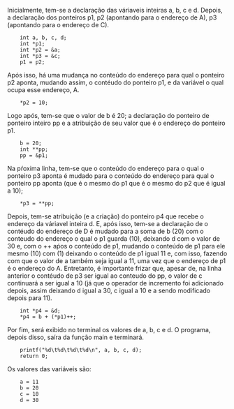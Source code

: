 Inicialmente, tem-se a declaração das váriaveis inteiras a, b, c e d. Depois, a declaração dos ponteiros p1, p2 (apontando para o endereço de A), p3 (apontando para o endereço de C).

```
    int a, b, c, d; 
    int *p1;
    int *p2 = &a;
    int *p3 = &c;
    p1 = p2;
```

Após isso, há uma mudança no conteúdo do endereço para qual o ponteiro p2 aponta, mudando assim, o contéudo do ponteiro p1, e da variável o qual ocupa esse endereço, A. 

```
    *p2 = 10;
```

Logo após, tem-se que o valor de b é 20; a declaração do ponteiro de ponteiro inteiro pp e a atribuição de seu valor que é o endereço do ponteiro p1.

```
    b = 20;
    int **pp;
    pp = &p1;
```

Na pŕoxima linha, tem-se que o conteúdo do endereço para o qual o ponteiro p3 aponta é mudado para o conteúdo do endereço para qual o ponteiro pp aponta (que é o mesmo do p1 que é o mesmo do p2 que é igual a 10); 

```
    *p3 = **pp;
```

Depois, tem-se atribuição (e a criação) do ponteiro p4 que recebe o endereço da váriavel inteira d. E, após isso, tem-se a declaração de o contéudo do endereço de D é mudado para a soma de b (20) com o conteudo do endereço o qual o p1 guarda (10), deixando d com o valor de 30 e, com o ++ aṕos o conteúdo de p1, mudando o conteúdo de p1 para ele mesmo (10) com (1) deixando o conteúdo de p1 igual 11 e, com isso, fazendo com que o valor de a também seja igual a 11, uma vez que o endereço de p1 é o endereço do A. Entretanto, é importante frizar que, apesar de, na linha anterior o contéudo de p3 ser igual ao conteudo do pp, o valor de c continuará a ser igual a 10 (já que o operador de incremento foi adicionado depois, assim deixando d igual a 30, c igual a 10 e a sendo modificado depois para 11).
```
    int *p4 = &d;
    *p4 = b + (*p1)++;
```

Por fim, será exibido no terminal os valores de a, b, c e d. O programa, depois disso, saíra da função main e terminará.

```
    printf("%d\t%d\t%d\t%d\n", a, b, c, d);
    return 0;
```

Os valores das variáveis são:

```
    a = 11
    b = 20
    c = 10
    d = 30
```